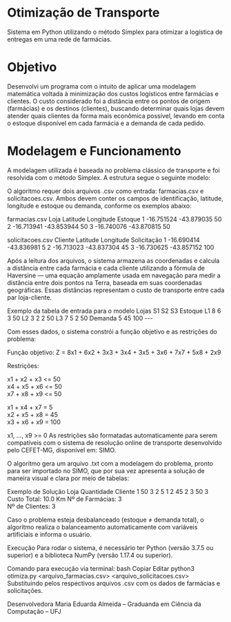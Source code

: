 # Otimização de Transporte
Sistema em Python utilizando o método Simplex para otimizar a logística de entregas em uma rede de farmácias.

# Objetivo
Desenvolvi um programa com o intuito de aplicar uma modelagem matemática voltada à minimização dos custos logísticos entre farmácias e clientes. O custo considerado foi a distância entre os pontos de origem (farmácias) e os destinos (clientes), buscando determinar quais lojas devem atender quais clientes da forma mais econômica possível, levando em conta o estoque disponível em cada farmácia e a demanda de cada pedido.

# Modelagem e Funcionamento
A modelagem utilizada é baseada no problema clássico de transporte e foi resolvida com o método Simplex. A estrutura segue o seguinte modelo:

O algoritmo requer dois arquivos .csv como entrada: farmacias.csv e solicitacoes.csv. Ambos devem conter os campos de identificação, latitude, longitude e estoque ou demanda, conforme os exemplos abaixo:

farmacias.csv
Loja	Latitude	Longitude	Estoque
1	-16.751524	-43.879035	50
2	-16.713941	-43.853944	50
3	-16.740076	-43.870815	50

solicitacoes.csv
Cliente	Latitude	Longitude	Solicitação
1	-16.690414	-43.836981	5
2	-16.713023	-43.837304	45
3	-16.730625	-43.857152	100

Após a leitura dos arquivos, o sistema armazena as coordenadas e calcula a distância entre cada farmácia e cada cliente utilizando a fórmula de Haversine — uma equação amplamente usada em navegação para medir a distância entre dois pontos na Terra, baseada em suas coordenadas geográficas. Essas distâncias representam o custo de transporte entre cada par loja-cliente.

Exemplo da tabela de entrada para o modelo
Lojas	S1	S2	S3	Estoque
L1	8	6	3	50
L2	3	2	2	50
L3	7	5	2	50
Demanda	5	45	100	---

Com esses dados, o sistema constrói a função objetivo e as restrições do problema:

Função objetivo:
Z = 8x1 + 6x2 + 3x3 + 3x4 + 3x5 + 3x6 + 7x7 + 5x8 + 2x9

Restrições:

x1 + x2 + x3 <= 50  
x4 + x5 + x6 <= 50  
x7 + x8 + x9 <= 50  

x1 + x4 + x7 = 5  
x2 + x5 + x8 = 45  
x3 + x6 + x9 = 100  

x1, ..., x9 >= 0
As restrições são formatadas automaticamente para serem compatíveis com o sistema de resolução online de transporte desenvolvido pelo CEFET-MG, disponível em: SIMO.

O algoritmo gera um arquivo .txt com a modelagem do problema, pronto para ser importado no SIMO, que por sua vez apresenta a solução de maneira visual e clara por meio de tabelas:

Exemplo de Solução
Loja	Quantidade	Cliente
1	50	3
2	5	1
2	45	2
3	50	3
Custo Total:	10.0 Km	
Nº de Farmácias:	3	
Nº de Clientes:	3	

Caso o problema esteja desbalanceado (estoque ≠ demanda total), o algoritmo realiza o balanceamento automaticamente com variáveis artificiais e informa o usuário.

Execução
Para rodar o sistema, é necessário ter Python (versão 3.7.5 ou superior) e a biblioteca NumPy (versão 1.17.4 ou superior).

Comando para execução via terminal:
bash
Copiar
Editar
python3 otimiza.py <arquivo_farmacias.csv> <arquivo_solicitacoes.csv>
Substituindo pelos respectivos arquivos .csv com os dados de farmácias e solicitações.

Desenvolvedora
Maria Eduarda Almeida – Graduanda em Ciência da Computação – UFJ
